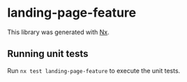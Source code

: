 # landing-page-feature

This library was generated with [Nx](https://nx.dev).

## Running unit tests

Run `nx test landing-page-feature` to execute the unit tests.
